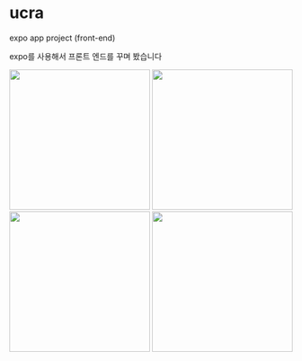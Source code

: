 # ucra
expo app project (front-end)

expo를 사용해서 프론트 엔드를 꾸며 봤습니다

<img src ="https://github.com/jokercsi/RecordOfSth/blob/main/photo/KakaoTalk_20220126_201258544.jpg" width="250px"></img>
<img src ="https://github.com/jokercsi/RecordOfSth/blob/main/photo/KakaoTalk_20220126_201259637.jpg" width="250px"></img>
<img src ="https://github.com/jokercsi/RecordOfSth/blob/main/photo/KakaoTalk_20220126_201257605.jpg" width="250px"></img>
<img src ="https://github.com/jokercsi/RecordOfSth/blob/main/photo/KakaoTalk_20220126_201256528.jpg" width="250px"></img>
